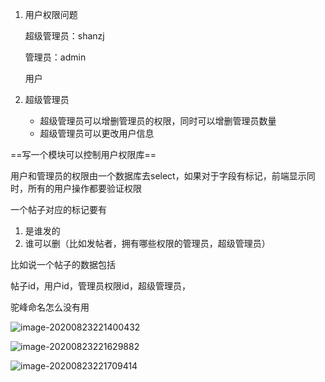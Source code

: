 1. 用户权限问题

    超级管理员：shanzj

    管理员：admin

    用户

2. 超级管理员 

    - 超级管理员可以增删管理员的权限，同时可以增删管理员数量
    - 超级管理员可以更改用户信息

==写一个模块可以控制用户权限库==



用户和管理员的权限由一个数据库去select，如果对于字段有标记，前端显示同时，所有的用户操作都要验证权限



一个帖子对应的标记要有

1. 是谁发的
2. 谁可以删（比如发帖者，拥有哪些权限的管理员，超级管理员）

比如说一个帖子的数据包括

帖子id，用户id，管理员权限id，超级管理员，





驼峰命名怎么没有用

![image-20200823221400432](D:\笔记\Forum\image\image-20200823221400432.png)



![image-20200823221629882](D:\笔记\Forum\image\image-20200823221629882.png)



![image-20200823221709414](D:\笔记\Forum\image\image-20200823221709414.png)